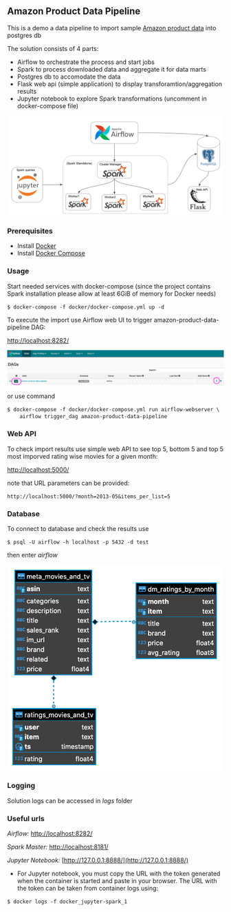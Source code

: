 ## Amazon Product Data Pipeline

This is a demo a data pipeline to import sample [Amazon product data](http://jmcauley.ucsd.edu/data/amazon/links.html) into postgres db

The solution consists of 4 parts:
- Airflow to orchestrate the process and start jobs
- Spark to process downloaded data and aggregate it for data marts
- Postgres db to accomodate the data
- Flask web api (simple application) to display transforamtion/aggregation results
- Jupyter notebook to explore Spark transformations (uncomment in docker-compose file)

![alt text](https://github.com/paclflst/amazon-product-data-pipeline/blob/main/images/prj_setup_schema.png?raw=true)

### Prerequisites

- Install [Docker](https://www.docker.com/)
- Install [Docker Compose](https://docs.docker.com/compose/install/)


### Usage

Start needed services with docker-compose (since the project contains Spark installation please allow at least 6GiB of memory for Docker needs)

```shell
$ docker-compose -f docker/docker-compose.yml up -d
```

To execute the import use Airflow web UI to trigger amazon-product-data-pipeline DAG:

[http://localhost:8282/](http://localhost:8282/)

![alt text](https://github.com/paclflst/amazon-product-data-pipeline/blob/main/images/dag_main_screen.png?raw=true)

or use command

```shell
$ docker-compose -f docker/docker-compose.yml run airflow-webserver \
    airflow trigger_dag amazon-product-data-pipeline 
```

### Web API
To check import results use simple web API to see top 5, bottom 5 and top 5 most imporved rating wise movies for a given month:

[http://localhost:5000/](http://localhost:5000/)

note that URL parameters can be provided:
```shell
http://localhost:5000/?month=2013-05&items_per_list=5
```

### Database
To connect to database and check the results use 

```shell
$ psql -U airflow -h localhost -p 5432 -d test
```
then enter *airflow*

<img src="https://github.com/paclflst/amazon-product-data-pipeline/blob/main/images/db_schema.png?raw=true" width="500">

### Logging
Solution logs can be accessed in *logs* folder

### Useful urls
*Airflow:* [http://localhost:8282/](http://localhost:8282/)

*Spark Master:* [http://localhost:8181/](http://localhost:8181/)

*Jupyter Notebook:* [http://127.0.0.1:8888/](http://127.0.0.1:8888/)

- For Jupyter notebook, you must copy the URL with the token generated when the container is started and paste in your browser. The URL with the token can be taken from container logs using:

```shell
$ docker logs -f docker_jupyter-spark_1
```